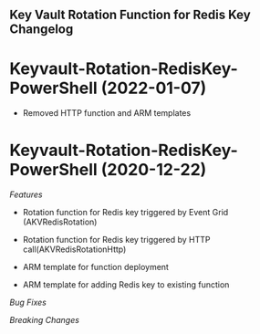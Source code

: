 ## Key Vault Rotation Function for Redis Key Changelog

<a name="keyvault-rotation-storageaccountkey-powershell"></a>

# Keyvault-Rotation-RedisKey-PowerShell (2022-01-07)
* Removed HTTP function and ARM templates
# Keyvault-Rotation-RedisKey-PowerShell (2020-12-22)

*Features*

* Rotation function for Redis key triggered by Event Grid (AKVRedisRotation)

* Rotation function for Redis key triggered by HTTP call(AKVRedisRotationHttp)

* ARM template for function deployment

* ARM template for adding Redis key to existing function

*Bug Fixes*

*Breaking Changes*
